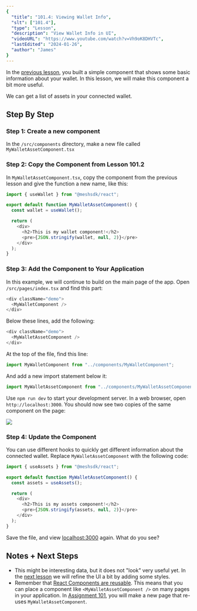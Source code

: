 ```yaml
---
{
  "title": "101.4: Viewing Wallet Info",
  "slt": ["101.4"],
  "type": "Lesson",
  "description": "View Wallet Info in UI",
  "videoURL": "https://www.youtube.com/watch?v=Vh9oK8DHVTc",
  "lastEdited": "2024-01-26",
  "author": "James"
}
---
```


In the [previous lesson](/course/module/101/1012), you built a simple component that shows some basic information about your wallet. In this lesson, we will make this component a bit more useful.

We can get a list of assets in your connected wallet.

## Step By Step

### Step 1: Create a new component

In the `/src/components` directory, make a new file called `MyWalletAssetComponent.tsx`

### Step 2: Copy the Component from Lesson 101.2

In `MyWalletAssetComponent.tsx`, copy the component from the previous lesson and give the function a new name, like this:

```typescript
import { useWallet } from "@meshsdk/react";

export default function MyWalletAssetComponent() {
  const wallet = useWallet();

  return (
    <div>
      <h2>This is my wallet component!</h2>
      <pre>{JSON.stringify(wallet, null, 2)}</pre>
    </div>
  );
}
```

### Step 3: Add the Component to Your Application

In this example, we will continue to build on the main page of the app. Open `/src/pages/index.tsx` and find this part:

```typescript
<div className="demo">
  <MyWalletComponent />
</div>
```

Below these lines, add the following:

```typescript
<div className="demo">
  <MyWalletAssetComponent />
</div>
```

At the top of the file, find this line:

```typescript
import MyWalletComponent from "../components/MyWalletComponent";
```

And add a new import statement below it:

```typescript
import MyWalletAssetComponent from "../components/MyWalletAssetComponent";
```

Use `npm run dev` to start your development server. In a web browser, open `http://localhost:3000`. You should now see two copies of the same component on the page:

![](/course/images/101/two-components.png)

### Step 4: Update the Component

You can use different hooks to quickly get different information about the connected wallet. Replace `MyWalletAssetComponent` with the following code:

```typescript
import { useAssets } from "@meshsdk/react";

export default function MyWalletAssetComponent() {
  const assets = useAssets();

  return (
    <div>
      <h2>This is my assets component!</h2>
      <pre>{JSON.stringify(assets, null, 2)}</pre>
    </div>
  );
}
```

Save the file, and view [localhost:3000](http://localhost:3000) again. What do you see?

## Notes + Next Steps

- This might be interesting data, but it does not "look" very useful yet. In the [next lesson](/course/module/101/1014) we will refine the UI a bit by adding some styles.
- Remember that [React Components are reusable](https://react.dev/learn/your-first-component). This means that you can place a component like `<MyWalletAssetComponent />` on many pages in your application. In [Assignment 101](/course/module/101/assignment101), you will make a new page that re-uses `MyWalletAssetComponent`.
